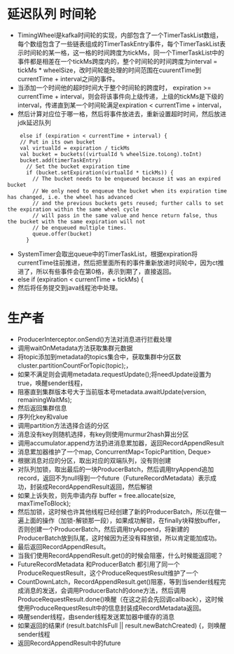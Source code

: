 # 延迟队列 时间轮
* TimingWheel是kafka时间轮的实现，内部包含了一个TimerTaskList数组，每个数组包含了一些链表组成的TimerTaskEntry事件，每个TimerTaskList表示时间轮的某一格，这一格的时间跨度为tickMs，同一个TimerTaskList中的事件都是相差在一个tickMs跨度内的，整个时间轮的时间跨度为interval = tickMs * wheelSize，改时间轮能处理的时间范围在cuurentTime到currentTime + interval之间的事件。
* 当添加一个时间他的超时时间大于整个时间轮的跨度时， expiration >= currentTime + interval，则会将该事件向上级传递，上级的tickMs是下级的interval，传递直到某一个时间轮满足expiration < currentTime + interval，
* 然后计算对应位于哪一格，然后将事件放进去，重新设置超时时间，然后放进jdk延迟队列
```
    else if (expiration < currentTime + interval) {
    // Put in its own bucket
    val virtualId = expiration / tickMs
    val bucket = buckets((virtualId % wheelSize.toLong).toInt)
    bucket.add(timerTaskEntry)
      // Set the bucket expiration time
      if (bucket.setExpiration(virtualId * tickMs)) {
        // The bucket needs to be enqueued because it was an expired bucket
        // We only need to enqueue the bucket when its expiration time has changed, i.e. the wheel has advanced
        // and the previous buckets gets reused; further calls to set the expiration within the same wheel cycle
        // will pass in the same value and hence return false, thus the bucket with the same expiration will not
        // be enqueued multiple times.
        queue.offer(bucket)
      }
```     
* SystemTimer会取出queue中的TimerTaskList，根据expiration将currentTime往前推进，然后把里面所有的事件重新放进时间轮中，因为ct推进了，所以有些事件会在第0格，表示到期了，直接返回。
* else if (expiration < currentTime + tickMs) {
* 然后将任务提交到java线程池中处理。

# 生产者
* ProducerInterceptor.onSend()方法对消息进行拦截处理
* 调用waitOnMetadata方法获取集群元数据
* 将topic添加到metadata的topics集合中，获取集群中分区数cluster.partitionCountForTopic(topic);，
* 如果不满足则会调用metadata.requestUpdate();将needUpdate设置为true，唤醒sender线程，
* 阻塞直到集群版本号大于当前版本号metadata.awaitUpdate(version, remainingWaitMs);
* 然后返回集群信息
* 序列化key和value
* 调用partition方法选择合适的分区
* 消息没有key则随机选择，有key则使用murmur2hash算出分区
* 调用accumulator.append方法扔进消息累加器，返回RecordAppendResult
* 消息累加器维护了一个map, ConcurrentMap<TopicPartition, Deque<ProducerBatch>>
* 根据消息对应的分区，取出对应的双端队列，没有则创建
* 对队列加锁，取出最后的一块ProducerBatch，然后调用tryAppend追加record，返回不为null得到一个future（FutureRecordMetadata）表示成功，封装成RecordAppendResult返回，然后解锁
* 如果上诉失败，则先申请内存 buffer = free.allocate(size, maxTimeToBlock);
* 然后加锁，这时候也许其他线程已经创建了新的ProducerBatch，所以在做一遍上面的操作（加锁-解锁那一段），如果成功解锁，在finally块释放buffer，否则创建一个ProducerBatch，然后调用tryAppend，将新建的ProducerBatch放到队尾，这时候因为还没有释放锁，所以肯定能加成功。
* 最后返回RecordAppendResult。
* 当我们使用RecordAppendResult.get()的时候会阻塞，什么时候能返回呢？
* FutureRecordMetadata 和ProducerBatch 都引用了同一个ProduceRequestResult，这个ProduceRequestResult维护了一个
* CountDownLatch，RecordAppendResult.get()阻塞，等到当sender线程完成消息的发送，会调用ProducerBatch的done方法，然后调用ProduceRequestResult.done()唤醒（在这之前会先回调callback），这时候使用ProduceRequestResult中的信息封装成RecordMetadata返回。
* 唤醒sender线程，由sender线程发送累加器中缓存的消息
* 如果返回的结果if (result.batchIsFull || result.newBatchCreated) {，则唤醒sender线程
* 返回RecordAppendResult中的future
